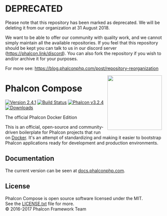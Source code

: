 # DEPRECATED

Please note that this repository has been marked as deprecated. We will be deleting it from our organization at 31 August 2018.

We want to be able to offer our community with quality work, and we cannot simply maintain all the available repositories. If you feel that this repository should be kept you can talk to us in our discord server (https://phalcon.link/discord). You can also fork the repository if you wish to and/or archive it for your purposes.

For more see: https://blog.phalconphp.com/post/repository-reorganization

<img align="right" width="175px" src="http://i.imgur.com/mdZ8Ktf.png" />

# Phalcon Compose

[![Version 2.4.1](https://img.shields.io/badge/version-v2.4.1-green.svg)][:release:]
[![Build Status](https://travis-ci.org/phalcon/phalcon-compose.svg?branch=master)][:status:]
[![Phalcon v3.2.4](https://img.shields.io/badge/phalcon-3.2.4-blue.svg)][:phalcon:]
[![Downloads](https://img.shields.io/packagist/dt/phalcon/compose.svg)][:downloads:]

The official Phalcon Docker Edition

This is an official, open-source and community-driven boilerplate for Phalcon projects that run on [Docker][:docker:].
It's an attempt of standardizing and making it easier to bootstrap Phalcon applications ready for development and
production environments.

## Documentation

The current version can be seen at [docs.phalconphp.com][:compose:].

## License

Phalcon Compose is open source software licensed under the MIT.<br>
See the [LICENSE.txt][:license:] file for more.<br>© 2016-2017 Phalcon Framework Team

[:release:]:   https://github.com/phalcon/phalcon-compose/releases
[:status:]:    https://travis-ci.org/phalcon/phalcon-compose
[:phalcon:]:   https://github.com/phalcon/cphalcon
[:downloads:]: https://packagist.org/phalcon/compose
[:docker:]:    https://www.docker.com
[:compose:]:   https://docs.phalconphp.com/en/latest/environments-docker
[:license:]:   https://github.com/phalcon/phalcon-compose/blob/master/LICENSE.txt

